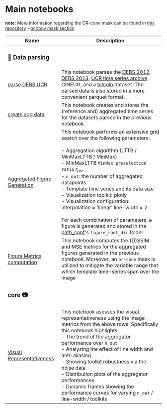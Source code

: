 # Main notebooks

**note**: More information regarding the OR-conv mask can be found in [this repository](https://github.com/predict-idlab/ts-datapoint-selection-vis) - [or conv mask section](https://github.com/predict-idlab/ts-datapoint-selection-vis/blob/main/details/OR-conv_masking.md)

| Name | Description |
|----|-------------|
| <h3> :wrench: **Data parsing** </h3> |  |
| [parse DEBS UCR](0.1_Parse_DEBS_UCR_BTC.ipynb) | This notebook parses the [DEBS 2012](https://debs.org/grand-challenges/2012/), [DEBS 2013](https://debs.org/grand-challenges/2013/), [UCR time series archive](https://arxiv.org/abs/1810.07758) CINECG, and a [bitcoin](https://www.kaggle.com/datasets/prasoonkottarathil/btcinusd) dataset. The parsed data is also stored in a more convenient parquet format. |
| [create agg data](0.2_Create_agg_data.ipynb) | This notebook creates and stores the (reference and) aggregated time series for the datasets parsed in the previous notebook. |
| [Aggregated Figure Generation](0.3_Fig_construction.ipynb) | This notebook performs an extensive grid search over the following parameters:<br><br> - Aggregation algorithm (LTTB / MinMaxLTTB / MinMax) <br> - MinMaxLTTB `MinMax preselection ratio` $r_{ps}$. <br> - `n_out`: the number of aggregated datapoints <br> - Template time series and its data size <br> - Visualization toolkit: plotly <br> - Visualization configuration: interpolation = 'linear' line-width = 2  <br><br> For each combination of parameters, a figure is generated and stored in the [path_conf](../agg_utils/path_conf.py)'s `figure_root_dir` folder. |
| [Figure Metrics computation](0.4_Fig_metrics.ipynb) | This notebook computes the (D)SSIM and MSE metrics for the aggregated figures generated in the previous notebook. Moreover, an `or-conv` mask is utilized to mitigate the variable range that which template time-series span over the image |
| <h3> **core** :camera: </h3> | |
| [Visual Representativeness](1.1_Visual_representativity.ipynb) | This notebook asesses the visual representativeness using the image metrics from the above rows. Specifically this notebook highlights:<br> - The trend of the aggregator performance over `n_out` <br> - Analyzing hte effect of line width and anti-aliasing <br> - Showing toolkit robustness via the noise data <br> - Distribution plots of the aggregator performances <br> - Dynamic frames showing the performance curves for varying `n_out` / line-width / toolkits  |
